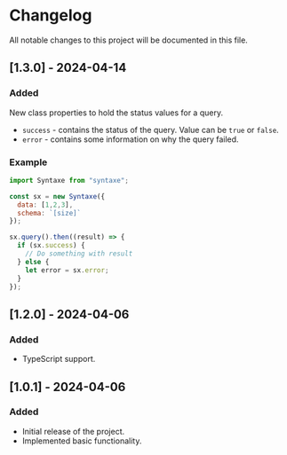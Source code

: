 # Changelog

All notable changes to this project will be documented in this file.

## [1.3.0] - 2024-04-14

### Added

New class properties to hold the status values for a query.
- `success` - contains the status of the query. Value can be `true` or `false`.
- `error` - contains some information on why the query failed.

### Example
```js
import Syntaxe from "syntaxe";

const sx = new Syntaxe({
  data: [1,2,3],
  schema: `[size]`
});

sx.query().then((result) => {
  if (sx.success) {
    // Do something with result
  } else {
    let error = sx.error;
  }
});
```

## [1.2.0] - 2024-04-06

### Added

- TypeScript support.

## [1.0.1] - 2024-04-06

### Added

- Initial release of the project.
- Implemented basic functionality.
